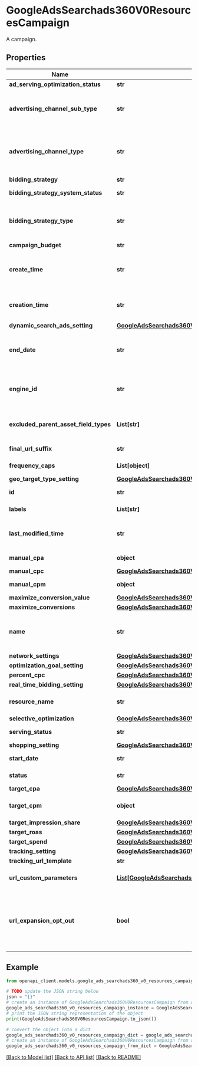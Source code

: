 # GoogleAdsSearchads360V0ResourcesCampaign

A campaign.

## Properties

Name | Type | Description | Notes
------------ | ------------- | ------------- | -------------
**ad_serving_optimization_status** | **str** | The ad serving optimization status of the campaign. | [optional] 
**advertising_channel_sub_type** | **str** | Immutable. Optional refinement to &#x60;advertising_channel_type&#x60;. Must be a valid sub-type of the parent channel type. Can be set only when creating campaigns. After campaign is created, the field can not be changed. | [optional] 
**advertising_channel_type** | **str** | Immutable. The primary serving target for ads within the campaign. The targeting options can be refined in &#x60;network_settings&#x60;. This field is required and should not be empty when creating new campaigns. Can be set only when creating campaigns. After the campaign is created, the field can not be changed. | [optional] 
**bidding_strategy** | **str** | Portfolio bidding strategy used by campaign. | [optional] 
**bidding_strategy_system_status** | **str** | Output only. The system status of the campaign&#39;s bidding strategy. | [optional] [readonly] 
**bidding_strategy_type** | **str** | Output only. The type of bidding strategy. A bidding strategy can be created by setting either the bidding scheme to create a standard bidding strategy or the &#x60;bidding_strategy&#x60; field to create a portfolio bidding strategy. This field is read-only. | [optional] [readonly] 
**campaign_budget** | **str** | The budget of the campaign. | [optional] 
**create_time** | **str** | Output only. The timestamp when this campaign was created. The timestamp is in the customer&#39;s time zone and in \&quot;yyyy-MM-dd HH:mm:ss\&quot; format. create_time will be deprecated in v1. Use creation_time instead. | [optional] [readonly] 
**creation_time** | **str** | Output only. The timestamp when this campaign was created. The timestamp is in the customer&#39;s time zone and in \&quot;yyyy-MM-dd HH:mm:ss\&quot; format. | [optional] [readonly] 
**dynamic_search_ads_setting** | [**GoogleAdsSearchads360V0ResourcesCampaignDynamicSearchAdsSetting**](GoogleAdsSearchads360V0ResourcesCampaignDynamicSearchAdsSetting.md) |  | [optional] 
**end_date** | **str** | The last day of the campaign in serving customer&#39;s timezone in YYYY-MM-DD format. On create, defaults to 2037-12-30, which means the campaign will run indefinitely. To set an existing campaign to run indefinitely, set this field to 2037-12-30. | [optional] 
**engine_id** | **str** | Output only. ID of the campaign in the external engine account. This field is for non-Google Ads account only, for example, Yahoo Japan, Microsoft, Baidu etc. For Google Ads entity, use \&quot;campaign.id\&quot; instead. | [optional] [readonly] 
**excluded_parent_asset_field_types** | **List[str]** | The asset field types that should be excluded from this campaign. Asset links with these field types will not be inherited by this campaign from the upper level. | [optional] 
**final_url_suffix** | **str** | Suffix used to append query parameters to landing pages that are served with parallel tracking. | [optional] 
**frequency_caps** | **List[object]** | A list that limits how often each user will see this campaign&#39;s ads. | [optional] 
**geo_target_type_setting** | [**GoogleAdsSearchads360V0ResourcesCampaignGeoTargetTypeSetting**](GoogleAdsSearchads360V0ResourcesCampaignGeoTargetTypeSetting.md) |  | [optional] 
**id** | **str** | Output only. The ID of the campaign. | [optional] [readonly] 
**labels** | **List[str]** | Output only. The resource names of labels attached to this campaign. | [optional] [readonly] 
**last_modified_time** | **str** | Output only. The datetime when this campaign was last modified. The datetime is in the customer&#39;s time zone and in \&quot;yyyy-MM-dd HH:mm:ss.ssssss\&quot; format. | [optional] [readonly] 
**manual_cpa** | **object** | Manual bidding strategy that allows advertiser to set the bid per advertiser-specified action. | [optional] 
**manual_cpc** | [**GoogleAdsSearchads360V0CommonManualCpc**](GoogleAdsSearchads360V0CommonManualCpc.md) |  | [optional] 
**manual_cpm** | **object** | Manual impression-based bidding where user pays per thousand impressions. | [optional] 
**maximize_conversion_value** | [**GoogleAdsSearchads360V0CommonMaximizeConversionValue**](GoogleAdsSearchads360V0CommonMaximizeConversionValue.md) |  | [optional] 
**maximize_conversions** | [**GoogleAdsSearchads360V0CommonMaximizeConversions**](GoogleAdsSearchads360V0CommonMaximizeConversions.md) |  | [optional] 
**name** | **str** | The name of the campaign. This field is required and should not be empty when creating new campaigns. It must not contain any null (code point 0x0), NL line feed (code point 0xA) or carriage return (code point 0xD) characters. | [optional] 
**network_settings** | [**GoogleAdsSearchads360V0ResourcesCampaignNetworkSettings**](GoogleAdsSearchads360V0ResourcesCampaignNetworkSettings.md) |  | [optional] 
**optimization_goal_setting** | [**GoogleAdsSearchads360V0ResourcesCampaignOptimizationGoalSetting**](GoogleAdsSearchads360V0ResourcesCampaignOptimizationGoalSetting.md) |  | [optional] 
**percent_cpc** | [**GoogleAdsSearchads360V0CommonPercentCpc**](GoogleAdsSearchads360V0CommonPercentCpc.md) |  | [optional] 
**real_time_bidding_setting** | [**GoogleAdsSearchads360V0CommonRealTimeBiddingSetting**](GoogleAdsSearchads360V0CommonRealTimeBiddingSetting.md) |  | [optional] 
**resource_name** | **str** | Immutable. The resource name of the campaign. Campaign resource names have the form: &#x60;customers/{customer_id}/campaigns/{campaign_id}&#x60; | [optional] 
**selective_optimization** | [**GoogleAdsSearchads360V0ResourcesCampaignSelectiveOptimization**](GoogleAdsSearchads360V0ResourcesCampaignSelectiveOptimization.md) |  | [optional] 
**serving_status** | **str** | Output only. The ad serving status of the campaign. | [optional] [readonly] 
**shopping_setting** | [**GoogleAdsSearchads360V0ResourcesCampaignShoppingSetting**](GoogleAdsSearchads360V0ResourcesCampaignShoppingSetting.md) |  | [optional] 
**start_date** | **str** | The date when campaign started in serving customer&#39;s timezone in YYYY-MM-DD format. | [optional] 
**status** | **str** | The status of the campaign. When a new campaign is added, the status defaults to ENABLED. | [optional] 
**target_cpa** | [**GoogleAdsSearchads360V0CommonTargetCpa**](GoogleAdsSearchads360V0CommonTargetCpa.md) |  | [optional] 
**target_cpm** | **object** | Target CPM (cost per thousand impressions) is an automated bidding strategy that sets bids to optimize performance given the target CPM you set. | [optional] 
**target_impression_share** | [**GoogleAdsSearchads360V0CommonTargetImpressionShare**](GoogleAdsSearchads360V0CommonTargetImpressionShare.md) |  | [optional] 
**target_roas** | [**GoogleAdsSearchads360V0CommonTargetRoas**](GoogleAdsSearchads360V0CommonTargetRoas.md) |  | [optional] 
**target_spend** | [**GoogleAdsSearchads360V0CommonTargetSpend**](GoogleAdsSearchads360V0CommonTargetSpend.md) |  | [optional] 
**tracking_setting** | [**GoogleAdsSearchads360V0ResourcesCampaignTrackingSetting**](GoogleAdsSearchads360V0ResourcesCampaignTrackingSetting.md) |  | [optional] 
**tracking_url_template** | **str** | The URL template for constructing a tracking URL. | [optional] 
**url_custom_parameters** | [**List[GoogleAdsSearchads360V0CommonCustomParameter]**](GoogleAdsSearchads360V0CommonCustomParameter.md) | The list of mappings used to substitute custom parameter tags in a &#x60;tracking_url_template&#x60;, &#x60;final_urls&#x60;, or &#x60;mobile_final_urls&#x60;. | [optional] 
**url_expansion_opt_out** | **bool** | Represents opting out of URL expansion to more targeted URLs. If opted out (true), only the final URLs in the asset group or URLs specified in the advertiser&#39;s Google Merchant Center or business data feeds are targeted. If opted in (false), the entire domain will be targeted. This field can only be set for Performance Max campaigns, where the default value is false. | [optional] 

## Example

```python
from openapi_client.models.google_ads_searchads360_v0_resources_campaign import GoogleAdsSearchads360V0ResourcesCampaign

# TODO update the JSON string below
json = "{}"
# create an instance of GoogleAdsSearchads360V0ResourcesCampaign from a JSON string
google_ads_searchads360_v0_resources_campaign_instance = GoogleAdsSearchads360V0ResourcesCampaign.from_json(json)
# print the JSON string representation of the object
print(GoogleAdsSearchads360V0ResourcesCampaign.to_json())

# convert the object into a dict
google_ads_searchads360_v0_resources_campaign_dict = google_ads_searchads360_v0_resources_campaign_instance.to_dict()
# create an instance of GoogleAdsSearchads360V0ResourcesCampaign from a dict
google_ads_searchads360_v0_resources_campaign_from_dict = GoogleAdsSearchads360V0ResourcesCampaign.from_dict(google_ads_searchads360_v0_resources_campaign_dict)
```
[[Back to Model list]](../README.md#documentation-for-models) [[Back to API list]](../README.md#documentation-for-api-endpoints) [[Back to README]](../README.md)


